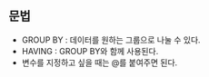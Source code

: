 ## 문법
- GROUP BY : 데이터를 원하는 그룹으로 나눌 수 있다.
- HAVING : GROUP BY와 함께 사용된다.
- 변수를 지정하고 싶을 때는 @를 붙여주면 된다.
